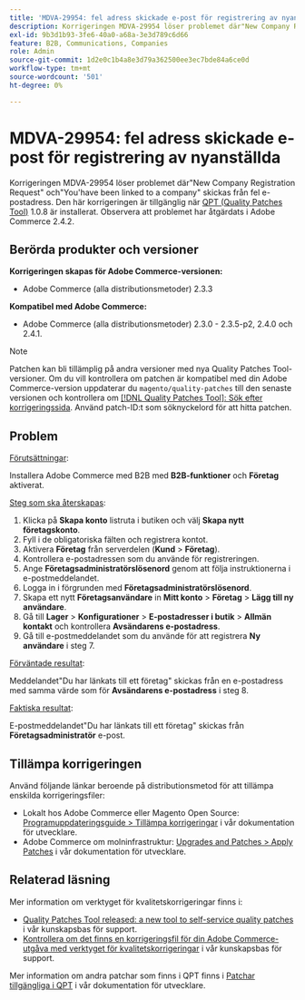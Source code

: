 ```yaml
---
title: 'MDVA-29954: fel adress skickade e-post för registrering av nyanställda användare'
description: Korrigeringen MDVA-29954 löser problemet där"New Company Registration Request" och"You'have been linked to a company" skickas från fel e-postadress. Den här korrigeringen är tillgänglig när [QPT-verktyget (Quality Patches Tool)](/help/announcements/adobe-commerce-announcements/magento-quality-patches-released-new-tool-to-self-serve-quality-patches.md) 1.0.8 är installerat. Observera att problemet har åtgärdats i Adobe Commerce 2.4.2.
exl-id: 9b3d1b93-3fe6-40a0-a68a-3e3d789c6d66
feature: B2B, Communications, Companies
role: Admin
source-git-commit: 1d2e0c1b4a8e3d79a362500ee3ec7bde84a6ce0d
workflow-type: tm+mt
source-wordcount: '501'
ht-degree: 0%

---
```


# MDVA-29954: fel adress skickade e-post för registrering av nyanställda

Korrigeringen MDVA-29954 löser problemet där&quot;New Company Registration Request&quot; och&quot;You&#39;have been linked to a company&quot; skickas från fel e-postadress. Den här korrigeringen är tillgänglig när [QPT (Quality Patches Tool)](/help/announcements/adobe-commerce-announcements/magento-quality-patches-released-new-tool-to-self-serve-quality-patches.md) 1.0.8 är installerat. Observera att problemet har åtgärdats i Adobe Commerce 2.4.2.

## Berörda produkter och versioner

**Korrigeringen skapas för Adobe Commerce-versionen:**

* Adobe Commerce (alla distributionsmetoder) 2.3.3

**Kompatibel med Adobe Commerce:**

* Adobe Commerce (alla distributionsmetoder) 2.3.0 - 2.3.5-p2, 2.4.0 och 2.4.1.

>[!NOTE]
>
>Patchen kan bli tillämplig på andra versioner med nya Quality Patches Tool-versioner. Om du vill kontrollera om patchen är kompatibel med din Adobe Commerce-version uppdaterar du `magento/quality-patches` till den senaste versionen och kontrollera om [[!DNL Quality Patches Tool]: Sök efter korrigeringssida](https://devdocs.magento.com/quality-patches/tool.html#patch-grid). Använd patch-ID:t som söknyckelord för att hitta patchen.

## Problem

<u>Förutsättningar</u>:

Installera Adobe Commerce med B2B med **B2B-funktioner** och **Företag** aktiverat.

<u>Steg som ska återskapas</u>:

1. Klicka på **Skapa konto** listruta i butiken och välj **Skapa nytt företagskonto**.
1. Fyll i de obligatoriska fälten och registrera kontot.
1. Aktivera **Företag** från serverdelen (**Kund** > **Företag**).
1. Kontrollera e-postadressen som du använde för registreringen.
1. Ange **Företagsadministratörslösenord** genom att följa instruktionerna i e-postmeddelandet.
1. Logga in i förgrunden med **Företagsadministratörslösenord**.
1. Skapa ett nytt **Företagsanvändare** in **Mitt konto** > **Företag** > **Lägg till ny användare**.
1. Gå till **Lager** > **Konfigurationer** > **E-postadresser i butik** > **Allmän kontakt** och kontrollera **Avsändarens e-postadress**.
1. Gå till e-postmeddelandet som du använde för att registrera **Ny användare** i steg 7.

<u>Förväntade resultat</u>:

Meddelandet&quot;Du har länkats till ett företag&quot; skickas från en e-postadress med samma värde som för **Avsändarens e-postadress** i steg 8.

<u>Faktiska resultat</u>:

E-postmeddelandet&quot;Du har länkats till ett företag&quot; skickas från **Företagsadministratör** e-post.

## Tillämpa korrigeringen

Använd följande länkar beroende på distributionsmetod för att tillämpa enskilda korrigeringsfiler:

* Lokalt hos Adobe Commerce eller Magento Open Source: [Programuppdateringsguide > Tillämpa korrigeringar](https://devdocs.magento.com/guides/v2.4/comp-mgr/patching/mqp.html) i vår dokumentation för utvecklare.
* Adobe Commerce om molninfrastruktur: [Upgrades and Patches > Apply Patches](https://devdocs.magento.com/cloud/project/project-patch.html) i vår dokumentation för utvecklare.

## Relaterad läsning

Mer information om verktyget för kvalitetskorrigeringar finns i:

* [Quality Patches Tool released: a new tool to self-service quality patches](/help/announcements/adobe-commerce-announcements/magento-quality-patches-released-new-tool-to-self-serve-quality-patches.md) i vår kunskapsbas för support.
* [Kontrollera om det finns en korrigeringsfil för din Adobe Commerce-utgåva med verktyget för kvalitetskorrigeringar](/help/support-tools/patches-available-in-qpt-tool/check-patch-for-magento-issue-with-magento-quality-patches.md) i vår kunskapsbas för support.

Mer information om andra patchar som finns i QPT finns i [Patchar tillgängliga i QPT](https://devdocs.magento.com/quality-patches/tool.html#patch-grid) i vår dokumentation för utvecklare.
